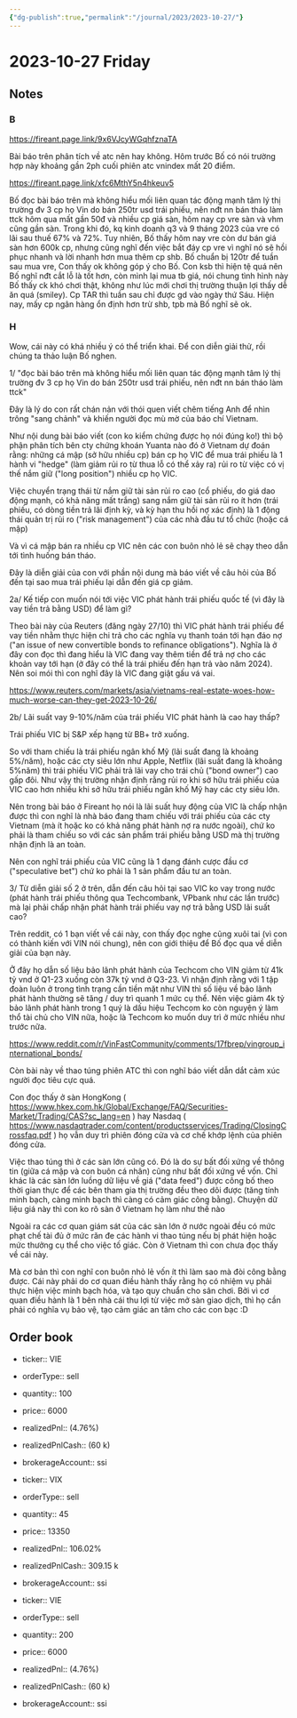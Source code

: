 ```yaml
---
{"dg-publish":true,"permalink":"/journal/2023/2023-10-27/"}
---
```


# 2023-10-27 Friday

## Notes

### B

<https://fireant.page.link/9x6VJcyWGqhfznaTA>

Bài báo trên phân tích về atc nên hay không. Hôm trước Bố có nói trường hợp này khoảng gần 2ph cuối phiên atc vnindex mất 20 điểm.

<https://fireant.page.link/xfc6MthY5n4hkeuv5>

Bố đọc bài báo trên mà không hiểu mối liên quan tác động mạnh tâm lý thị trường đv 3 cp họ Vin do bán 250tr usd trái phiếu, nên nđt nn bán tháo làm ttck hôm qua mất gần 50đ và nhiều cp giá sàn, hôm nay cp vre sàn và vhm cũng gần sàn. Trong khi đó, kq kinh doanh q3 và 9 tháng 2023 của vre có lãi sau thuế 67% và 72%. Tuy nhiên, Bố thấy hôm nay vre còn dư bán giá sàn hơn 600k cp, nhưng cũng nghĩ đến việc bắt đáy cp vre vì nghĩ nó sẽ hồi phục nhanh và lời nhanh hơn mua thêm cp shb. Bố chuẩn bị 120tr để tuần sau mua vre, Con thấy ok không góp ý cho Bố. Con ksb thì hiện tệ quá nên Bố nghĩ nđt cắt lỗ là tốt hơn, còn mình lại mua tb giá, nói chung tình hình này Bố thấy ck khó chơi thật, không như lúc mới chơi thị trường thuận lợi thấy dễ ăn quá (smiley).
Cp TAR thì tuần sau chỉ được gd vào ngày thứ Sáu.
Hiện nay, mấy cp ngân hàng ổn định hơn trừ shb, tpb mà Bố nghĩ sẽ ok.

### H

Wow, cái này có khá nhiều ý có thể triển khai. Để con diễn giải thử, rồi chúng ta thảo luận Bố nghen.

1/ "đọc bài báo trên mà không hiểu mối liên quan tác động mạnh tâm lý thị trường đv 3 cp họ Vin do bán 250tr usd trái phiếu, nên nđt nn bán tháo làm ttck"

Đây là lý do con rất chán nản với thói quen viết chêm tiếng Anh để nhìn trông "sang chảnh" và khiến người đọc mù mờ của báo chí Vietnam.

Như nội dung bài báo viết (con ko kiểm chứng được họ nói đúng ko!) thì bộ phận phân tích bên cty chứng khoán Yuanta nào đó ở Vietnam dự đoán rằng: những cá mập (sở hữu nhiều cp) bán cp họ VIC để mua trái phiếu là 1 hành vi "hedge" (làm giảm rủi ro từ thua lỗ có thể xảy ra) rủi ro từ việc có vị thế nắm giữ ("long position") nhiều cp họ VIC.

Việc chuyển trạng thái từ nắm giữ tài sản rủi ro cao (cổ phiếu, do giá dao động mạnh, có khả năng mất trắng) sang nắm giữ tài sản rủi ro ít hơn (trái phiếu, có dòng tiền trả lãi định kỳ, và kỳ hạn thu hồi nợ xác định) là 1 động thái quản trị rủi ro ("risk management") của các nhà đầu tư tổ chức (hoặc cá mập)

Và vì cá mập bán ra nhiều cp VIC nên các con buôn nhỏ lẻ sẽ chạy theo dẫn tới tình huống bán tháo. 

Đây là diễn giải của con với phần nội dung mà báo viết về câu hỏi của Bố đến tại sao mua trái phiếu lại dẫn đến giá cp giảm.

2a/ Kế tiếp con muốn nói tới việc VIC phát hành trái phiếu quốc tế (vì đây là vay tiền trả bằng USD) để làm gì?

Theo bài này của Reuters (đăng ngày 27/10) thì VIC phát hành trái phiếu để vay tiền nhằm thực hiện chi trả cho các nghĩa vụ thanh toán tới hạn đáo nợ ("an issue of new convertible bonds to refinance obligations"). Nghĩa là ở đây con đọc thì đang hiểu là VIC đang vay thêm tiền để trả nợ cho các khoản vay tới hạn (ở đây có thể là trái phiếu đến hạn trả vào năm 2024). Nên soi mói thì con nghĩ đây là VIC đang giật gấu vá vai.

<https://www.reuters.com/markets/asia/vietnams-real-estate-woes-how-much-worse-can-they-get-2023-10-26/>

2b/ Lãi suất vay 9-10%/năm của trái phiếu VIC phát hành là cao hay thấp?

Trái phiếu VIC bị S&P xếp hạng từ BB+ trở xuống.

So với tham chiếu là trái phiếu ngân khố Mỹ (lãi suất đang là khoảng 5%/năm), hoặc các cty siêu lớn như Apple, Netflix (lãi suất đang là khoảng 5%năm) thì trái phiếu VIC phải trả lãi vay cho trái chủ ("bond owner") cao gấp đôi. Như vậy thị trường nhận định rằng rủi ro khi sở hữu trái phiếu của VIC cao hơn nhiều khi sở hữu trái phiếu ngân khố Mỹ hay các cty siêu lớn.

Nên trong bài báo ở Fireant họ nói là lãi suất huy động của VIC là chấp nhận được thì con nghĩ là nhà báo đang tham chiếu với trái phiếu của các cty Vietnam (mà ít hoặc ko có khả năng phát hành nợ ra nước ngoài), chứ ko phải là tham chiếu so với các sản phẩm trái phiếu bằng USD mà thị trường nhận định là an toàn.

Nên con nghĩ trái phiếu của VIC cũng là 1 dạng đánh cược đầu cơ ("speculative bet") chứ ko phải là 1 sản phẩm đầu tư an toàn.

3/ Từ diễn giải số 2 ở trên, dẫn đến câu hỏi tại sao VIC ko vay trong nước (phát hành trái phiếu thông qua Techcombank, VPbank như các lần trước) mà lại phải chấp nhận phát hành trái phiếu vay nợ trả bằng USD lãi suất cao?

Trên reddit, có 1 bạn viết về cái này, con thấy đọc nghe cũng xuôi tai (vì con có thành kiến với VIN nói chung), nên con giới thiệu để Bố đọc qua về diễn giải của bạn này. 

Ở đây họ dẫn số liệu bảo lãnh phát hành của Techcom cho VIN giảm từ 41k tỷ vnd ở Q1-23 xuống còn 37k tỷ vnd ở Q3-23. Vì nhận định rằng với 1 tập đoàn luôn ở trong tình trạng cần tiền mặt như VIN thì số liệu về bảo lãnh phát hành thường sẽ tăng / duy trì quanh 1 mức cụ thể. Nên việc giảm 4k tỷ bảo lãnh phát hành trong 1 quý là dấu hiệu Techcom ko còn nguyện ý làm thổ tài chủ cho VIN nữa, hoặc là Techcom ko muốn duy trì ở mức nhiều như trước nữa.

<https://www.reddit.com/r/VinFastCommunity/comments/17fbrep/vingroup_international_bonds/>

Còn bài này về thao túng phiên ATC thì con nghĩ báo viết dẫn dắt cảm xúc người đọc tiêu cực quá.

Con đọc thấy ở sàn HongKong ( <https://www.hkex.com.hk/Global/Exchange/FAQ/Securities-Market/Trading/CAS?sc_lang=en> ) hay Nasdaq ( <https://www.nasdaqtrader.com/content/productsservices/Trading/ClosingCrossfaq.pdf> ) họ vẫn duy trì phiên đóng cửa và cơ chế khớp lệnh của phiên đóng cửa.

Việc thao túng thì ở các sàn lớn cũng có. Đó là do sự bất đối xứng về thông tin (giữa cá mập và con buôn cá nhân) cũng như bất đối xứng về vốn. Chỉ khác là các sàn lớn luồng dữ liệu về giá ("data feed") được công bố theo thời gian thực để các bên tham gia thị trường đều theo dõi được (tăng tính minh bạch, càng minh bạch thì càng có cảm giác công bằng). Chuyện dữ liệu giá này thì con ko rõ sàn ở Vietnam họ làm như thế nào

Ngoài ra các cơ quan giám sát của các sàn lớn ở nước ngoài đều có mức phạt chế tài đủ ở mức răn đe các hành vi thao túng nếu bị phát hiện hoặc mức thưởng cụ thể cho việc tố giác. Còn ở Vietnam thì con chưa đọc thấy về cái này.

Mà cơ bản thì con nghĩ con buôn nhỏ lẻ vốn ít thì làm sao mà đòi công bằng được. Cái này phải do cơ quan điều hành thấy rằng họ có nhiệm vụ phải thực hiện việc minh bạch hóa, và tạo quy chuẩn cho sân chơi. Bởi vì cơ quan điều hành là 1 bên nhà cái thu lợi từ việc mở sàn giao dịch, thì họ cần phải có nghĩa vụ bảo vệ, tạo cảm giác an tâm cho các con bạc :D

## Order book

- ticker:: VIE
- orderType:: sell
- quantity:: 100
- price:: 6000
- realizedPnl:: (4.76%)
- realizedPnlCash:: (60 k)
- brokerageAccount:: ssi

- ticker:: VIX
- orderType:: sell
- quantity:: 45
- price:: 13350
- realizedPnl:: 106.02%
- realizedPnlCash:: 309.15 k
- brokerageAccount:: ssi

- ticker:: VIE
- orderType:: sell
- quantity:: 200
- price:: 6000
- realizedPnl:: (4.76%)
- realizedPnlCash:: (60 k)
- brokerageAccount:: ssi
